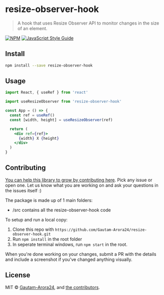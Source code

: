 # resize-observer-hook

> A hook that uses Resize Observer API to monitor changes in the size of an element.

[![NPM](https://img.shields.io/npm/v/resize-observer-hook.svg)](https://www.npmjs.com/package/resize-observer-hook) [![JavaScript Style Guide](https://img.shields.io/badge/code_style-standard-brightgreen.svg)](https://standardjs.com)

## Install

```bash
npm install --save resize-observer-hook
```

## Usage

```jsx
import React, { useRef } from 'react'

import useResizeObserver from 'resize-observer-hook'

const App = () => {
  const ref = useRef()
  const [width, height] = useResizeObserver(ref)

  return (
    <div ref={ref}>
      {width} X {height}
    </div>
  )
}
```

## Contributing

[You can help this library to grow by contributing here](https://github.com/Gautam-Arora24/resize-observer-hook/issues). Pick any issue or open one. Let us know what you are working on and ask your questions in the issues itself :)

The package is made up of 1 main folders:

- /src contains all the resize-observer-hook code

To setup and run a local copy:

1.  Clone this repo with `https://github.com/Gautam-Arora24/resize-observer-hook.git`
2.  Run `npm install` in the root folder
3.  In seperate terminal windows, run `npm start` in the root.

When you're done working on your changes, submit a PR with the details and include a screenshot if you've changed anything visually.

## License

MIT © [Gautam-Arora24](https://github.com/Gautam-Arora24), and [the contributors](https://github.com/Gautam-Arora24/resize-observer-hook/graphs/contributors).
